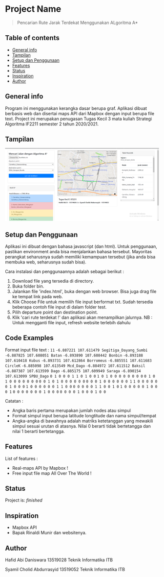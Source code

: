 # Project Name
> Pencarian Rute Jarak Terdekat Menggunakan ALgoritma A*

## Table of contents
* [General info](#general-info)
* [Tampilan](#tampilan)
* [Setup dan Penggunaan](#setup-dan-penggunaan)
* [Features](#features)
* [Status](#status)
* [Inspiration](#inspiration)
* [Author](#author)

## General info
Program ini menggunakan kerangka dasar berupa graf. Aplikasi dibuat berbasis web dan disertai maps API dari Mapbox dengan input berupa file text. Project ini merupakan penugasan Tugas Kecil 3 mata kuliah Strategi Algoritma IF2211 semester 2 tahun 2020/2021.

## Tampilan
![Example screenshot](./img/interface.png)

## Setup dan Penggunaan
Aplikasi ini dibuat dengan bahasa javascript (dan html). Untuk penggunaan, pastikan environment anda bisa menjalankan bahasa tersebut. Mayoritas perangkat seharusnya sudah memiliki kemampuan tersebut (jika anda bisa membuka web, seharusnya sudah bisa).

Cara instalasi dan penggunaannya adalah sebagai berikut :
1. Download file yang tersedia di directory.
2. Buka folder bin.
3. Jalankan file 'index.html', buka dengan web browser. Bisa juga drag file ke tempat link pada web.
4. Klik Choose File untuk memilih file input berformat txt. Sudah tersedia beberapa contoh file input di dalam folder test.
5. Pilih departure point dan destination point.
6. Klik 'cari rute terdekat !' dan aplikasi akan menampilkan jalurnya.
NB : Untuk mengganti file input, refresh website terlebih dahulu

## Code Examples
Format input file text :
`11`
`-6.887221 107.611479 Segitiga_Dayang_Sumbi`
`-6.887825 107.608051 Batan`
`-6.893890 107.608442 Bonbin`
`-6.893188 107.610418 Kubus`
`-6.893731 107.612864 Borromeus`
`-6.885551 107.611683 CircleK`
`-6.885098 107.613549 Mcd_Dago`
`-6.884972 107.611512 Baksil`
`-6.887387 107.613599 Dago`
`-6.885175 107.609949 Saraga`
`-6.890154 107.613099 SPBU_Dago`
`0 1 0 0 0 1 1 0 1 0 0`
`1 0 1 0 0 0 0 0 0 0 0`
`0 1 0 1 0 0 0 0 0 0 0`
`0 0 1 0 1 0 0 0 0 0 0`
`0 0 0 1 0 0 0 0 0 0 1`
`1 0 0 0 0 0 0 1 0 0 0`
`1 0 0 0 0 0 0 1 1 0 0`
`0 0 0 0 0 1 1 0 0 1 0`
`1 0 0 0 0 0 1 0 0 0 1`
`0 0 0 0 0 0 0 1 0 0 0`
`0 0 0 0 1 0 0 0 1 0 0`

Catatan :
- Angka baris pertama merupakan jumlah nodes atau simpul
- Format simpul input berupa latitude longtitude dan nama simpul/tempat
- Angka-angka di bawahnya adalah matriks ketetanggan yang mewakili simpul sesuai urutan di atasnya. Nilai 0 berarti tidak bertetangga dan nilai 1 berarti bertetangga.

## Features
List of features :
* Real-maps API by Mapbox !
* Free input file map All Over The World !


## Status
Project is: _finished_

## Inspiration
- Mapbox API
- Bapak Rinaldi Munir dan websitenya.

## Author
Hafid Abi Daniswara
13519028
Teknik Informatika ITB

Syamil Cholid Abdurrasyid
13519052
Teknik Informatika ITB